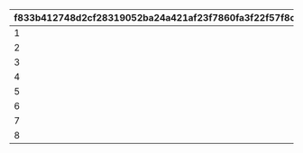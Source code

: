 |f833b412748d2cf28319052ba24a421af23f7860fa3f22f57f8c0b147646562d|91f5672a6f1882deac27047d78a2c2b291889017824f6f2d853532271fd8bcd8|15849ae16c48fc788a7f49faef41bda103eb6ce82ea8a6ccc787eea8f7f000a7|a4f16eae3079d83cd5540cc70fc39c37be2e3a18521946397d810de002e40fe4|8cb13e736f62d80d4a4a5dc5451b5552e6e08e52987025892715c10f43c6032f|
| --- | --- | --- | --- | --- |
|1|3|300|4|2|
|2|6|600|7|5|
|3|9|1000|10|8|
|4|12|1500|13|11|
|5|16|2000|17|15|
|6|21|4000|22|20|
|7|26|5000|27|25|
|8|36|6000|37|35|